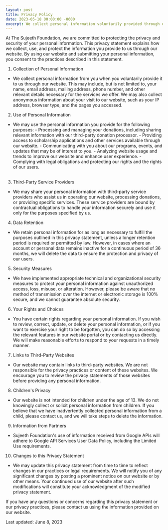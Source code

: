 ```yaml
---
layout: post
title: Privacy Policy
date: 2023-05-18 00:00:00 -0600
excerpt: We collect personal information voluntarily provided through our website for donation processing and scholarship applications. Your information may be shared with third-party service providers, and scholarship application data is retained for twelve months. You have the right to review, update, or delete your personal information and can exercise your right to be forgotten through our website portal or by contacting us directly.
---
```

At The Sujeeth Foundation, we are committed to protecting the privacy and security of your personal information. This privacy statement explains how we collect, use, and protect the information you provide to us through our website. By using our website and submitting your personal information, you consent to the practices described in this statement.

1. Collection of Personal Information
- We collect personal information from you when you voluntarily provide it to us through our website. This may include, but is not limited to, your name, email address, mailing address, phone number, and other relevant details necessary for the services we offer. We may also collect anonymous information about your visit to our website, such as your IP address, browser type, and the pages you accessed.

2. Use of Personal Information
- We may use the personal information you provide for the following purposes:
        - Processing and managing your donations, including sharing relevant information with our third-party donation processor.
        - Providing access to scholarship applications and other services available through our website.
        - Communicating with you about our programs, events, and updates that may be of interest to you.
        - Analyzing website usage and trends to improve our website and enhance user experience.
        - Complying with legal obligations and protecting our rights and the rights of our users.
<br/> <br/>

3. Third-Party Service Providers
- We may share your personal information with third-party service providers who assist us in operating our website, processing donations, or providing specific services. These service providers are bound by contractual obligations to handle your information securely and use it only for the purposes specified by us.

4. Data Retention
- We retain personal information for as long as necessary to fulfill the purposes outlined in this privacy statement, unless a longer retention period is required or permitted by law. However, in cases where an account or personal data remains inactive for a continuous period of 36 months, we will delete the data to ensure the protection and privacy of our users.

5. Security Measures
- We have implemented appropriate technical and organizational security measures to protect your personal information against unauthorized access, loss, misuse, or alteration. However, please be aware that no method of transmission over the internet or electronic storage is 100% secure, and we cannot guarantee absolute security.

6. Your Rights and Choices
- You have certain rights regarding your personal information. If you wish to review, correct, update, or delete your personal information, or if you want to exercise your right to be forgotten, you can do so by accessing the relevant features in our website portal or by contacting us directly. We will make reasonable efforts to respond to your requests in a timely manner.

7. Links to Third-Party Websites
- Our website may contain links to third-party websites. We are not responsible for the privacy practices or content of these websites. We encourage you to review the privacy statements of those websites before providing any personal information.

8. Children's Privacy
- Our website is not intended for children under the age of 13. We do not knowingly collect or solicit personal information from children. If you believe that we have inadvertently collected personal information from a child, please contact us, and we will take steps to delete the information.

9. Information from Partners
- Sujeeth Foundation's use of information received from Google APIs will adhere to Google API Services User Data Policy, including the Limited Use requirements.

10. Changes to this Privacy Statement
- We may update this privacy statement from time to time to reflect changes in our practices or legal requirements. We will notify you of any significant changes by posting a prominent notice on our website or by other means. Your continued use of our website after such modifications will constitute your acknowledgment of the modified privacy statement.

If you have any questions or concerns regarding this privacy statement or our privacy practices, please contact us using the information provided on our website.

Last updated: June 8, 2023